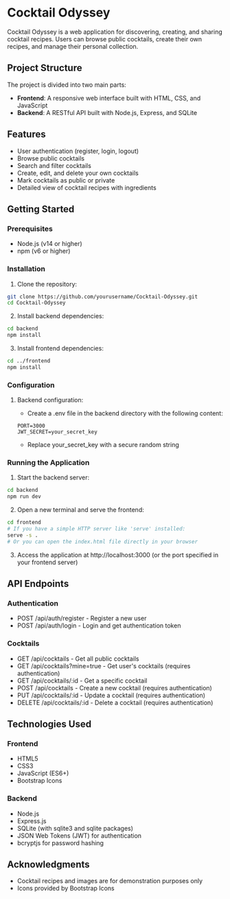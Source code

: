 # Cocktail Odyssey

Cocktail Odyssey is a web application for discovering, creating, and sharing cocktail recipes. Users can browse public cocktails, create their own recipes, and manage their personal collection.

## Project Structure

The project is divided into two main parts:

- **Frontend**: A responsive web interface built with HTML, CSS, and JavaScript
- **Backend**: A RESTful API built with Node.js, Express, and SQLite

## Features

- User authentication (register, login, logout)
- Browse public cocktails
- Search and filter cocktails
- Create, edit, and delete your own cocktails
- Mark cocktails as public or private
- Detailed view of cocktail recipes with ingredients

## Getting Started

### Prerequisites

- Node.js (v14 or higher)
- npm (v6 or higher)

### Installation

1. Clone the repository:
```bash
git clone https://github.com/yourusername/Cocktail-Odyssey.git
cd Cocktail-Odyssey
```
2. Install backend dependencies:
```bash
cd backend
npm install
 ```

3. Install frontend dependencies:
```bash
cd ../frontend
npm install
 ```

### Configuration

1. Backend configuration:
   - Create a .env file in the backend directory with the following content:
   ```plaintext
   PORT=3000
   JWT_SECRET=your_secret_key
    ```
   
   - Replace your_secret_key with a secure random string

### Running the Application

1. Start the backend server:

```bash
cd backend
npm run dev
```
2. Open a new terminal and serve the frontend:
```bash
cd frontend
# If you have a simple HTTP server like 'serve' installed:
serve -s .
# Or you can open the index.html file directly in your browser
```

3. Access the application at http://localhost:3000 (or the port specified in your frontend server)

## API Endpoints

### Authentication

- POST /api/auth/register - Register a new user
- POST /api/auth/login - Login and get authentication token

### Cocktails

- GET /api/cocktails - Get all public cocktails
- GET /api/cocktails?mine=true - Get user's cocktails (requires authentication)
- GET /api/cocktails/:id - Get a specific cocktail
- POST /api/cocktails - Create a new cocktail (requires authentication)
- PUT /api/cocktails/:id - Update a cocktail (requires authentication)
- DELETE /api/cocktails/:id - Delete a cocktail (requires authentication)

## Technologies Used

### Frontend

- HTML5
- CSS3
- JavaScript (ES6+)
- Bootstrap Icons

### Backend

- Node.js
- Express.js
- SQLite (with sqlite3 and sqlite packages)
- JSON Web Tokens (JWT) for authentication
- bcryptjs for password hashing

## Acknowledgments
- Cocktail recipes and images are for demonstration purposes only
- Icons provided by Bootstrap Icons
